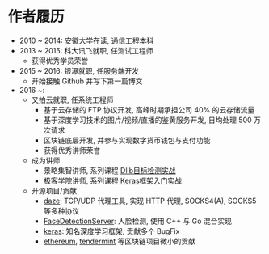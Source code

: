 # 作者履历

- 2010 ~ 2014: 安徽大学在读, 通信工程本科
- 2013 ~ 2015: 科大讯飞就职, 任测试工程师
	- 获得优秀学员荣誉
- 2015 ~ 2016: 银瀑就职, 任服务端开发
	- 开始接触 Github 并写下第一篇博文
- 2016 ~:
	- 又拍云就职, 任系统工程师
		- 基于云存储的 FTP 协议开发, 高峰时期承担公司 40% 的云存储流量
		- 基于深度学习技术的图片/视频/直播的鉴黄服务开发, 日均处理 500 万次请求
		- 区块链底层开发, 并参与实现数字货币钱包与支付功能
		- 获得优秀讲师荣誉
	- 成为讲师
		- 景略集智讲师, 系列课程 [Dlib目标检测实战](https://jizhi.im/course/dlib)
		- 极客学院讲师, 系列课程 [Keras框架入门实战](https://www.jikexueyuan.com/zhiye/course/135.html?type=50)
	- 开源项目/贡献
		- [daze](https://github.com/mohanson/daze): TCP/UDP 代理工具, 实现 HTTP 代理, SOCKS4(A), SOCKS5 等多种协议
		- [FaceDetectionServer](https://github.com/mohanson/FaceDetectionServer): 人脸检测, 使用 C++ 与 Go 混合实现
		- [keras](https://github.com/keras-team/keras): 知名深度学习框架, 贡献多个 BugFix
		- [ethereum](https://github.com/ethereum/go-ethereum), [tendermint](https://github.com/tendermint/tendermint) 等区块链项目微小的贡献
